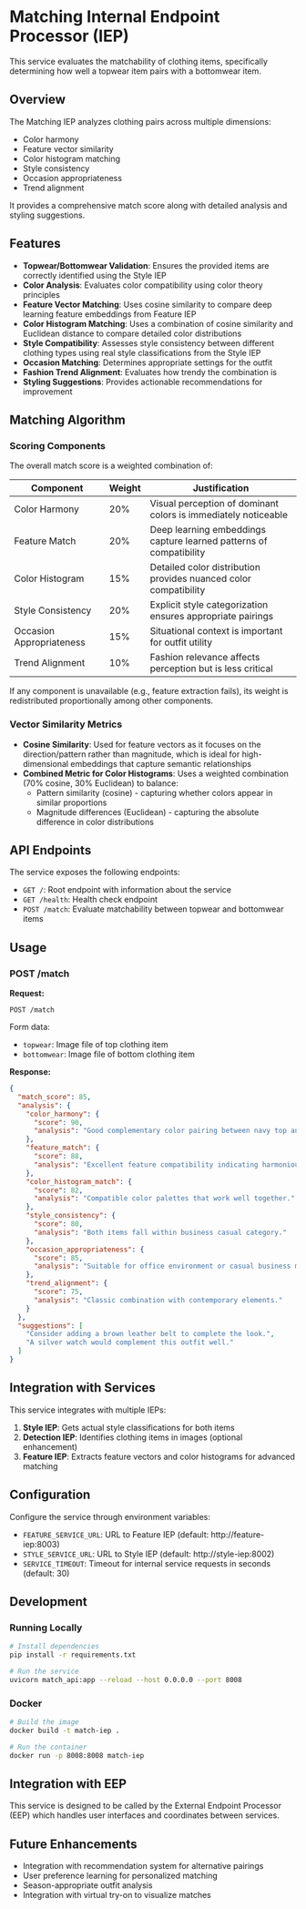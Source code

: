 # Matching Internal Endpoint Processor (IEP)

This service evaluates the matchability of clothing items, specifically determining how well a topwear item pairs with a bottomwear item.

## Overview

The Matching IEP analyzes clothing pairs across multiple dimensions:
- Color harmony
- Feature vector similarity
- Color histogram matching
- Style consistency
- Occasion appropriateness
- Trend alignment

It provides a comprehensive match score along with detailed analysis and styling suggestions.

## Features

- **Topwear/Bottomwear Validation**: Ensures the provided items are correctly identified using the Style IEP
- **Color Analysis**: Evaluates color compatibility using color theory principles
- **Feature Vector Matching**: Uses cosine similarity to compare deep learning feature embeddings from Feature IEP
- **Color Histogram Matching**: Uses a combination of cosine similarity and Euclidean distance to compare detailed color distributions
- **Style Compatibility**: Assesses style consistency between different clothing types using real style classifications from the Style IEP
- **Occasion Matching**: Determines appropriate settings for the outfit
- **Fashion Trend Alignment**: Evaluates how trendy the combination is
- **Styling Suggestions**: Provides actionable recommendations for improvement

## Matching Algorithm

### Scoring Components

The overall match score is a weighted combination of:

| Component | Weight | Justification |
|-----------|--------|---------------|
| Color Harmony | 20% | Visual perception of dominant colors is immediately noticeable |
| Feature Match | 20% | Deep learning embeddings capture learned patterns of compatibility |
| Color Histogram | 15% | Detailed color distribution provides nuanced color compatibility |
| Style Consistency | 20% | Explicit style categorization ensures appropriate pairings |
| Occasion Appropriateness | 15% | Situational context is important for outfit utility |
| Trend Alignment | 10% | Fashion relevance affects perception but is less critical |

If any component is unavailable (e.g., feature extraction fails), its weight is redistributed proportionally among other components.

### Vector Similarity Metrics

- **Cosine Similarity**: Used for feature vectors as it focuses on the direction/pattern rather than magnitude, which is ideal for high-dimensional embeddings that capture semantic relationships
- **Combined Metric for Color Histograms**: Uses a weighted combination (70% cosine, 30% Euclidean) to balance:
  - Pattern similarity (cosine) - capturing whether colors appear in similar proportions
  - Magnitude differences (Euclidean) - capturing the absolute difference in color distributions

## API Endpoints

The service exposes the following endpoints:

- `GET /`: Root endpoint with information about the service
- `GET /health`: Health check endpoint
- `POST /match`: Evaluate matchability between topwear and bottomwear items

## Usage

### POST /match

**Request:**
```
POST /match
```

Form data:
- `topwear`: Image file of top clothing item
- `bottomwear`: Image file of bottom clothing item

**Response:**
```json
{
  "match_score": 85,
  "analysis": {
    "color_harmony": {
      "score": 90,
      "analysis": "Good complementary color pairing between navy top and khaki bottom."
    },
    "feature_match": {
      "score": 88,
      "analysis": "Excellent feature compatibility indicating harmonious outfit composition."
    },
    "color_histogram_match": {
      "score": 82,
      "analysis": "Compatible color palettes that work well together."
    },
    "style_consistency": {
      "score": 80,
      "analysis": "Both items fall within business casual category."
    },
    "occasion_appropriateness": {
      "score": 85,
      "analysis": "Suitable for office environment or casual business meetings."
    },
    "trend_alignment": {
      "score": 75,
      "analysis": "Classic combination with contemporary elements."
    }
  },
  "suggestions": [
    "Consider adding a brown leather belt to complete the look.",
    "A silver watch would complement this outfit well."
  ]
}
```

## Integration with Services

This service integrates with multiple IEPs:

1. **Style IEP**: Gets actual style classifications for both items
2. **Detection IEP**: Identifies clothing items in images (optional enhancement)
3. **Feature IEP**: Extracts feature vectors and color histograms for advanced matching

## Configuration

Configure the service through environment variables:
- `FEATURE_SERVICE_URL`: URL to Feature IEP (default: http://feature-iep:8003)
- `STYLE_SERVICE_URL`: URL to Style IEP (default: http://style-iep:8002)
- `SERVICE_TIMEOUT`: Timeout for internal service requests in seconds (default: 30)

## Development

### Running Locally

```bash
# Install dependencies
pip install -r requirements.txt

# Run the service
uvicorn match_api:app --reload --host 0.0.0.0 --port 8008
```

### Docker

```bash
# Build the image
docker build -t match-iep .

# Run the container
docker run -p 8008:8008 match-iep
```

## Integration with EEP

This service is designed to be called by the External Endpoint Processor (EEP) which handles user interfaces and coordinates between services.

## Future Enhancements

- Integration with recommendation system for alternative pairings
- User preference learning for personalized matching
- Season-appropriate outfit analysis
- Integration with virtual try-on to visualize matches 